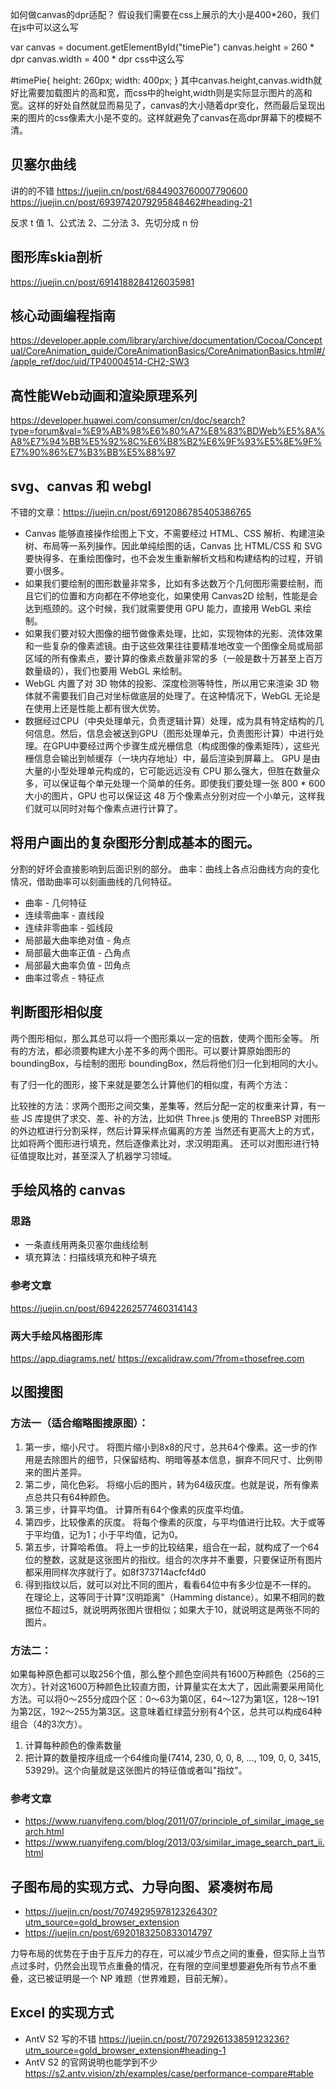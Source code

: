 如何做canvas的dpr适配？
假设我们需要在css上展示的大小是400*260，我们在js中可以这么写

var canvas = document.getElementById("timePie")
canvas.height = 260 * dpr
canvas.width = 400 * dpr
css中这么写

#timePie{
  height: 260px;
  width: 400px;
}
其中canvas.height,canvas.width就好比需要加载图片的高和宽，而css中的height,width则是实际显示图片的高和宽。这样的好处自然就显而易见了，canvas的大小随着dpr变化，然而最后呈现出来的图片的css像素大小是不变的。这样就避免了canvas在高dpr屏幕下的模糊不清。

## 贝塞尔曲线
讲的的不错
https://juejin.cn/post/6844903760007790600
https://juejin.cn/post/6939742079295848462#heading-21

反求 t 值
1、公式法
2、二分法
3、先切分成 n 份

## 图形库skia剖析
https://juejin.cn/post/6914188284126035981

## 核心动画编程指南
https://developer.apple.com/library/archive/documentation/Cocoa/Conceptual/CoreAnimation_guide/CoreAnimationBasics/CoreAnimationBasics.html#//apple_ref/doc/uid/TP40004514-CH2-SW3

## 高性能Web动画和渲染原理系列
https://developer.huawei.com/consumer/cn/doc/search?type=forum&val=%E9%AB%98%E6%80%A7%E8%83%BDWeb%E5%8A%A8%E7%94%BB%E5%92%8C%E6%B8%B2%E6%9F%93%E5%8E%9F%E7%90%86%E7%B3%BB%E5%88%97

## svg、canvas 和 webgl
不错的文章：https://juejin.cn/post/6912086785405386765
- Canvas 能够直接操作绘图上下文，不需要经过 HTML、CSS 解析、构建渲染树、布局等一系列操作。因此单纯绘图的话，Canvas 比 HTML/CSS 和 SVG 要快得多、在重绘图像时，也不会发生重新解析文档和构建结构的过程，开销要小很多。
- 如果我们要绘制的图形数量非常多，比如有多达数万个几何图形需要绘制，而且它们的位置和方向都在不停地变化，如果使用 Canvas2D 绘制，性能是会达到瓶颈的。这个时候，我们就需要使用 GPU 能力，直接用 WebGL 来绘制。
- 如果我们要对较大图像的细节做像素处理，比如，实现物体的光影、流体效果和一些复杂的像素滤镜。由于这些效果往往要精准地改变一个图像全局或局部区域的所有像素点，要计算的像素点数量非常的多（一般是数十万甚至上百万数量级的），我们也要用 WebGL 来绘制。
- WebGL 内置了对 3D 物体的投影、深度检测等特性，所以用它来渲染 3D 物体就不需要我们自己对坐标做底层的处理了。在这种情况下，WebGL 无论是在使用上还是性能上都有很大优势。
- 数据经过CPU（中央处理单元，负责逻辑计算）处理，成为具有特定结构的几何信息。然后，信息会被送到GPU（图形处理单元，负责图形计算）中进行处理。在GPU中要经过两个步骤生成光栅信息（构成图像的像素矩阵），这些光栅信息会输出到帧缓存（一块内存地址）中，最后渲染到屏幕上。
GPU 是由大量的小型处理单元构成的，它可能远远没有 CPU 那么强大，但胜在数量众多，可以保证每个单元处理一个简单的任务。即使我们要处理一张 800 * 600 大小的图片，GPU 也可以保证这 48 万个像素点分别对应一个小单元，这样我们就可以同时对每个像素点进行计算了。

## 将用户画出的复杂图形分割成基本的图元。
分割的好坏会直接影响到后面识别的部分。
曲率：曲线上各点沿曲线方向的变化情况，借助曲率可以刻画曲线的几何特征。
- 曲率 - 几何特征
- 连续零曲率 - 直线段
- 连续非零曲率 - 弧线段
- 局部最大曲率绝对值 - 角点
- 局部最大曲率正值 - 凸角点
- 局部最大曲率负值 - 凹角点
- 曲率过零点 - 特征点 

## 判断图形相似度
两个图形相似，那么其总可以将一个图形乘以一定的倍数，使两个图形全等。
所有的方法，都必须要构建大小差不多的两个图形。可以要计算原始图形的 boundingBox，与绘制的图形 boundingBox，然后将他们归一化到相同的大小。

有了归一化的图形，接下来就是要怎么计算他们的相似度，有两个方法：

比较挫的方法：求两个图形之间交集，差集等，然后分配一定的权重来计算，有一些 JS 库提供了求交、差、补的方法，比如供 Three.js 使用的 ThreeBSP
对图形的外边框进行分割采样，然后计算采样点偏离的方差
当然还有更高大上的方式，比如将两个图形进行填充，然后逐像素比对，求汉明距离。
还可以对图形进行特征值提取比对，甚至深入了机器学习领域。

## 手绘风格的 canvas
### 思路
- 一条直线用两条贝塞尔曲线绘制
- 填充算法：扫描线填充和种子填充
### 参考文章
https://juejin.cn/post/6942262577460314143

### 两大手绘风格图形库
https://app.diagrams.net/
https://excalidraw.com/?from=thosefree.com

## 以图搜图

### 方法一（适合缩略图搜原图）：
1. 第一步，缩小尺寸。
将图片缩小到8x8的尺寸，总共64个像素。这一步的作用是去除图片的细节，只保留结构、明暗等基本信息，摒弃不同尺寸、比例带来的图片差异。
2. 第二步，简化色彩。
将缩小后的图片，转为64级灰度。也就是说，所有像素点总共只有64种颜色。
3. 第三步，计算平均值。
计算所有64个像素的灰度平均值。
4. 第四步，比较像素的灰度。
将每个像素的灰度，与平均值进行比较。大于或等于平均值，记为1；小于平均值，记为0。
5. 第五步，计算哈希值。
将上一步的比较结果，组合在一起，就构成了一个64位的整数，这就是这张图片的指纹。组合的次序并不重要，只要保证所有图片都采用同样次序就行了。如8f373714acfcf4d0
6. 得到指纹以后，就可以对比不同的图片，看看64位中有多少位是不一样的。
在理论上，这等同于计算"汉明距离"（Hamming distance）。如果不相同的数据位不超过5，就说明两张图片很相似；如果大于10，就说明这是两张不同的图片。


### 方法二：
如果每种原色都可以取256个值，那么整个颜色空间共有1600万种颜色（256的三次方）。针对这1600万种颜色比较直方图，计算量实在太大了，因此需要采用简化方法。可以将0～255分成四个区：0～63为第0区，64～127为第1区，128～191为第2区，192～255为第3区。这意味着红绿蓝分别有4个区，总共可以构成64种组合（4的3次方）。
1. 计算每种颜色的像素数量
2. 把计算的数量按序组成一个64维向量(7414, 230, 0, 0, 8, ..., 109, 0, 0, 3415, 53929)。这个向量就是这张图片的特征值或者叫"指纹"。

### 参考文章
- https://www.ruanyifeng.com/blog/2011/07/principle_of_similar_image_search.html
- https://www.ruanyifeng.com/blog/2013/03/similar_image_search_part_ii.html



## 子图布局的实现方式、力导向图、紧凑树布局
- https://juejin.cn/post/7074929597812326430?utm_source=gold_browser_extension
- https://juejin.cn/post/6920183250833014797

力导布局的优势在于由于互斥力的存在，可以减少节点之间的重叠，但实际上当节点过多时，仍然会出现节点重叠的情况，在有限的空间里想要避免所有节点不重叠，这已被证明是一个 NP 难题（世界难题，目前无解）。



## Excel 的实现方式
- AntV S2 写的不错 https://juejin.cn/post/7072926133859123236?utm_source=gold_browser_extension#heading-1
- AntV S2 的官网说明也能学到不少 https://s2.antv.vision/zh/examples/case/performance-compare#table